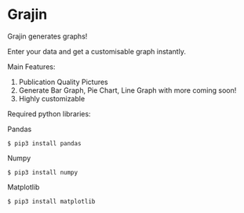 # Grajin

Grajin generates graphs!

Enter your data and get a customisable graph instantly.



Main Features:
1. Publication Quality Pictures
2. Generate Bar Graph, Pie Chart, Line Graph with more coming soon!
3. Highly customizable


Required python libraries:

Pandas

    $ pip3 install pandas

Numpy

    $ pip3 install numpy

Matplotlib

    $ pip3 install matplotlib
